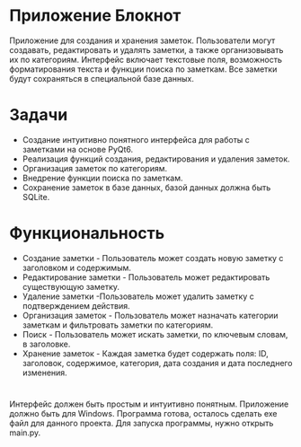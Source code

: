 # Приложение Блокнот
Приложение для создания и хранения заметок. Пользователи могут создавать, редактировать и удалять заметки, а также организовывать их по категориям. Интерфейс включает текстовые поля, возможность форматирования текста и функции поиска по заметкам. Все заметки будут сохраняться в специальной базе данных.
# Задачи
- Создание интуитивно понятного интерфейса для работы с заметками на основе PyQt6.
- Реализация функций создания, редактирования и удаления заметок.
- Организация заметок по категориям.
- Внедрение функции поиска по заметкам.
- Сохранение заметок в базе данных, базой данных должна быть SQLite.
# Функциональность
- Создание заметки - Пользователь может создать новую заметку с заголовком и содержимым.
- Редактирование заметки - Пользователь может редактировать существующую заметку.
- Удаление заметки -Пользователь может удалить заметку с подтверждением действия.
- Организация заметок - Пользователь может назначать категории заметкам и фильтровать заметки по категориям.
- Поиск - Пользователь может искать заметки, по ключевым словам, в заголовке.
- Хранение заметок - Каждая заметка будет содержать поля: ID, заголовок, содержимое, категория, дата создания и дата последнего изменения.
# 
Интерфейс должен быть простым и интуитивно понятным. Приложение должно быть для Windows. Программа готова, осталось сделать exe файл для данного проекта. Для запуска программы, нужно открыть main.py.
